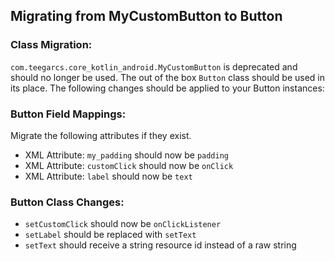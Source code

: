 ## Migrating from MyCustomButton to Button

### Class Migration:
`com.teegarcs.core_kotlin_android.MyCustomButton` is deprecated and should no longer be used. The out of the box `Button` class should be used in its place. The following changes should be applied to your Button instances: 

### Button Field Mappings:
Migrate the following attributes if they exist. 
- XML Attribute: `my_padding` should now be `padding`
- XML Attribute: `customClick` should now be `onClick`
- XML Attribute: `label` should now be `text`

### Button Class Changes:
- `setCustomClick` should now be `onClickListener`
- `setLabel` should be replaced with `setText` 
- `setText` should receive a string resource id instead of a raw string